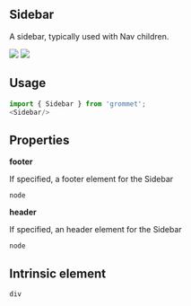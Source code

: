 ## Sidebar
A sidebar, typically used with Nav children.

[![](https://cdn-images-1.medium.com/fit/c/120/120/1*TD1P0HtIH9zF0UEH28zYtw.png)](https://storybook.grommet.io/?selectedKind=undefined-Sidebar&full=0&addons=0&stories=1&panelRight=0) [![](https://codesandbox.io/static/img/play-codesandbox.svg)](https://codesandbox.io/s/github/grommet/grommet-sandbox?initialpath=/sidebar&module=%2Fsrc%2FSidebar.js)
## Usage

```javascript
import { Sidebar } from 'grommet';
<Sidebar/>
```

## Properties

**footer**

If specified, a footer element for the Sidebar

```
node
```

**header**

If specified, an header element for the Sidebar

```
node
```
  
## Intrinsic element

```
div
```